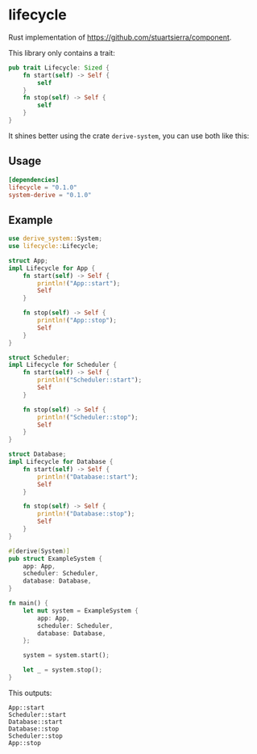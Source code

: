 # lifecycle

Rust implementation of https://github.com/stuartsierra/component.

This library only contains a trait:

```rust
pub trait Lifecycle: Sized {
    fn start(self) -> Self {
        self
    }
    fn stop(self) -> Self {
        self
    }
}
```

It shines better using the crate `derive-system`, you can use both like this:

## Usage

```toml
[dependencies]
lifecycle = "0.1.0"
system-derive = "0.1.0"
```

## Example

```rust
use derive_system::System;
use lifecycle::Lifecycle;

struct App;
impl Lifecycle for App {
    fn start(self) -> Self {
        println!("App::start");
        Self
    }

    fn stop(self) -> Self {
        println!("App::stop");
        Self
    }
}

struct Scheduler;
impl Lifecycle for Scheduler {
    fn start(self) -> Self {
        println!("Scheduler::start");
        Self
    }

    fn stop(self) -> Self {
        println!("Scheduler::stop");
        Self
    }
}

struct Database;
impl Lifecycle for Database {
    fn start(self) -> Self {
        println!("Database::start");
        Self
    }

    fn stop(self) -> Self {
        println!("Database::stop");
        Self
    }
}

#[derive(System)]
pub struct ExampleSystem {
    app: App,
    scheduler: Scheduler,
    database: Database,
}

fn main() {
    let mut system = ExampleSystem {
        app: App,
        scheduler: Scheduler,
        database: Database,
    };

    system = system.start();

    let _ = system.stop();
}
```

This outputs:

```
App::start
Scheduler::start
Database::start
Database::stop
Scheduler::stop
App::stop
```
